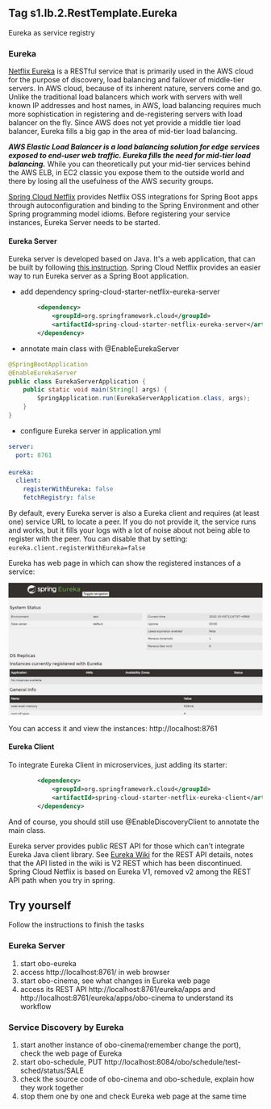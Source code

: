 ## Tag s1.lb.2.RestTemplate.Eureka
Eureka as service registry

### Eureka
[Netflix Eureka](https://github.com/Netflix/eureka) is a RESTful service that is primarily used in the AWS cloud for the purpose of discovery, load balancing and failover of middle-tier servers.
In AWS cloud, because of its inherent nature, servers come and go. Unlike the traditional load balancers which work with servers with well known IP addresses and host names, 
in AWS, load balancing requires much more sophistication in registering and de-registering servers with load balancer on the fly. 
Since AWS does not yet provide a middle tier load balancer, Eureka fills a big gap in the area of mid-tier load balancing.

**_AWS Elastic Load Balancer is a load balancing solution for edge services exposed to end-user web traffic. 
Eureka fills the need for mid-tier load balancing._** While you can theoretically put your mid-tier services behind the AWS ELB, 
in EC2 classic you expose them to the outside world and there by losing all the usefulness of the AWS security groups.

[Spring Cloud Netflix](https://docs.spring.io/spring-cloud-netflix/docs/current/reference/html/) provides Netflix OSS integrations for Spring Boot apps through autoconfiguration and binding to the Spring Environment and other Spring programming model idioms.
Before registering your service instances, Eureka Server needs to be started.

#### Eureka Server
Eureka server is developed based on Java. It's a web application, that can be built by following [this instruction](https://github.com/Netflix/eureka/wiki/Building-Eureka-Client-and-Server).
Spring Cloud Netflix provides an easier way to run Eureka server as a Spring Boot application.
* add dependency spring-cloud-starter-netflix-eureka-server
```xml
        <dependency>
            <groupId>org.springframework.cloud</groupId>
            <artifactId>spring-cloud-starter-netflix-eureka-server</artifactId>
        </dependency>
```
* annotate main class with @EnableEurekaServer
```java
@SpringBootApplication
@EnableEurekaServer
public class EurekaServerApplication {
    public static void main(String[] args) {
        SpringApplication.run(EurekaServerApplication.class, args);
    }
}
```
* configure Eureka server in application.yml
```yaml
server:
  port: 8761

eureka:
  client:
    registerWithEureka: false
    fetchRegistry: false
```
By default, every Eureka server is also a Eureka client and requires (at least one) service URL to locate a peer.
If you do not provide it, the service runs and works, but it fills your logs with a lot of noise about not being able to register with the peer.
You can disable that by setting: `eureka.client.registerWithEureka=false`

Eureka has web page in which can show the registered instances of a service:

![eureka server.png](statics/eureka%20server.png)

You can access it and view the instances: http://localhost:8761

#### Eureka Client
To integrate Eureka Client in microservices, just adding its starter:
```xml
        <dependency>
            <groupId>org.springframework.cloud</groupId>
            <artifactId>spring-cloud-starter-netflix-eureka-client</artifactId>
        </dependency>
```
And of course, you should still use @EnableDiscoveryClient to annotate the main class.

Eureka server provides public REST API for those which can't integrate Eureka Java client library.
See [Eureka Wiki](https://github.com/Netflix/eureka/wiki/Eureka-REST-operations) for the REST API details, notes that the API listed in the wiki is V2 REST which has been discontinued.
Spring Cloud Netflix is based on Eureka V1, removed v2 among the REST API path when you try in spring.

## Try yourself
Follow the instructions to finish the tasks
### Eureka Server
1. start obo-eureka
2. access http://localhost:8761/ in web browser
3. start obo-cinema, see what changes in Eureka web page
4. access its REST API http://localhost:8761/eureka/apps and http://localhost:8761/eureka/apps/obo-cinema to understand its workflow
### Service Discovery by Eureka
1. start another instance of obo-cinema(remember change the port), check the web page of Eureka
2. start obo-schedule, PUT http://localhost:8084/obo/schedule/test-sched/status/SALE
3. check the source code of obo-cinema and obo-schedule, explain how they work together
4. stop them one by one and check Eureka web page at the same time